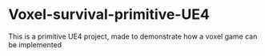 # Voxel-survival-primitive-UE4
This is a primitive UE4 project, made to demonstrate how a voxel game can be implemented

